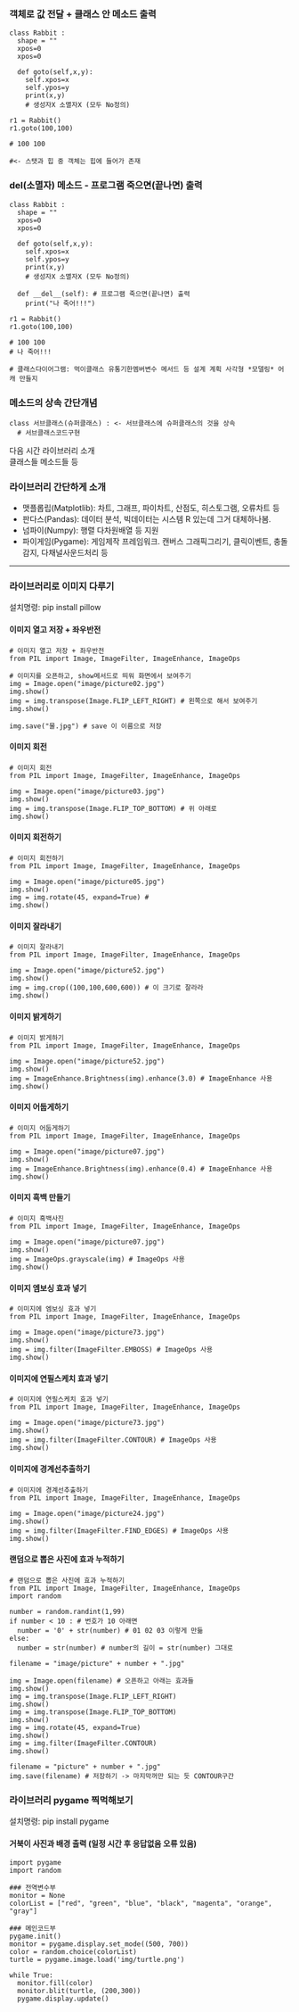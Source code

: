 ###  객체로 값 전달 + 클래스 안 메소드 출력 
```
class Rabbit :
  shape = ""
  xpos=0
  xpos=0

  def goto(self,x,y):
    self.xpos=x
    self.ypos=y
    print(x,y)
    # 생성자X 소멸자X (모두 No정의) 

r1 = Rabbit()
r1.goto(100,100)

# 100 100 

#<- 스탯과 힙 중 객체는 힙에 들어가 존재  
```

### __del__(소멸자) 메소드 - 프로그램 죽으면(끝나면) 출력
```
class Rabbit :
  shape = ""
  xpos=0
  xpos=0

  def goto(self,x,y):
    self.xpos=x
    self.ypos=y
    print(x,y)
    # 생성자X 소멸자X (모두 No정의) 

  def __del__(self): # 프로그램 죽으면(끝나면) 출력 
    print("나 죽어!!!")

r1 = Rabbit()
r1.goto(100,100)

# 100 100 
# 나 죽어!!!

# 클래스다이어그램: 먹이클래스 유통기한멤버변수 메서드 등 설계 계획 사각형 *모델링* 어캐 만들지 
```

### 메소드의 상속 간단개념 
```
class 서브클래스(슈퍼클래스) : <- 서브클래스에 슈퍼클래스의 것을 상속 
  # 서브클래스코드구현 
```

다음 시간 라이브러리 소개  
클래스들 메소드들 등  

### 라이브러리 간단하게 소개 
- 맷플롭립(Matplotlib): 차트, 그래프, 파이차트, 산점도, 히스토그램, 오류차트 등  
- 판다스(Pandas): 데이터 분석, 빅데이터는 시스템 R 있는데 그거 대체하나봄.  
- 넘파이(Numpy): 행렬 다차원배열 등 지원  
- 파이게임(Pygame): 게임제작 프레임워크. 캔버스 그래픽그리기, 클릭이벤트, 충돌감지, 다채널사운드처리 등  
  
*** 
  
### 라이브러리로 이미지 다루기 
설치명령: pip install pillow  
  
#### 이미지 열고 저장 + 좌우반전
```
# 이미지 열고 저장 + 좌우반전 
from PIL import Image, ImageFilter, ImageEnhance, ImageOps 

# 이미지를 오픈하고, show메서드로 띄워 화면에서 보여주기 
img = Image.open("image/picture02.jpg") 
img.show()
img = img.transpose(Image.FLIP_LEFT_RIGHT) # 왼쪽으로 해서 보여주기 
img.show() 
  
img.save("물.jpg") # save 이 이름으로 저장 

```
#### 이미지 회전
```
# 이미지 회전
from PIL import Image, ImageFilter, ImageEnhance, ImageOps 

img = Image.open("image/picture03.jpg") 
img.show()
img = img.transpose(Image.FLIP_TOP_BOTTOM) # 위 아래로 
img.show() 
```
#### 이미지 회전하기
```
# 이미지 회전하기
from PIL import Image, ImageFilter, ImageEnhance, ImageOps 

img = Image.open("image/picture05.jpg") 
img.show()
img = img.rotate(45, expand=True) # 
img.show() 
```
#### 이미지 잘라내기
```
# 이미지 잘라내기 
from PIL import Image, ImageFilter, ImageEnhance, ImageOps 

img = Image.open("image/picture52.jpg") 
img.show()
img = img.crop((100,100,600,600)) # 이 크기로 잘라라
img.show() 
```
#### 이미지 밝게하기 
```
# 이미지 밝게하기
from PIL import Image, ImageFilter, ImageEnhance, ImageOps 

img = Image.open("image/picture52.jpg") 
img.show()
img = ImageEnhance.Brightness(img).enhance(3.0) # ImageEnhance 사용
img.show() 
```
#### 이미지 어둡게하기 
```
# 이미지 어둡게하기
from PIL import Image, ImageFilter, ImageEnhance, ImageOps 

img = Image.open("image/picture07.jpg") 
img.show()
img = ImageEnhance.Brightness(img).enhance(0.4) # ImageEnhance 사용
img.show() 
```
#### 이미지 흑백 만들기 
```
# 이미지 흑백사진 
from PIL import Image, ImageFilter, ImageEnhance, ImageOps 

img = Image.open("image/picture07.jpg") 
img.show()
img = ImageOps.grayscale(img) # ImageOps 사용
img.show() 
```
#### 이미지 엠보싱 효과 넣기 
```
# 이미지에 엠보싱 효과 넣기
from PIL import Image, ImageFilter, ImageEnhance, ImageOps 

img = Image.open("image/picture73.jpg") 
img.show()
img = img.filter(ImageFilter.EMBOSS) # ImageOps 사용
img.show() 
```
#### 이미지에 연필스케치 효과 넣기
```
# 이미지에 연필스케치 효과 넣기
from PIL import Image, ImageFilter, ImageEnhance, ImageOps 

img = Image.open("image/picture73.jpg") 
img.show()
img = img.filter(ImageFilter.CONTOUR) # ImageOps 사용
img.show() 
```
#### 이미지에 경계선추출하기 
```
# 이미지에 경계선추출하기 
from PIL import Image, ImageFilter, ImageEnhance, ImageOps 

img = Image.open("image/picture24.jpg") 
img.show()
img = img.filter(ImageFilter.FIND_EDGES) # ImageOps 사용
img.show() 
```
#### 랜덤으로 뽑은 사진에 효과 누적하기 
```
# 랜덤으로 뽑은 사진에 효과 누적하기 
from PIL import Image, ImageFilter, ImageEnhance, ImageOps 
import random 

number = random.randint(1,99)
if number < 10 : # 번호가 10 아래면 
  number = '0' + str(number) # 01 02 03 이렇게 만듦 
else: 
  number = str(number) # number의 길이 = str(number) 그대로
  
filename = "image/picture" + number + ".jpg" 

img = Image.open(filename) # 오픈하고 아래는 효과들 
img.show() 
img = img.transpose(Image.FLIP_LEFT_RIGHT)
img.show()
img = img.transpose(Image.FLIP_TOP_BOTTOM)
img.show()
img = img.rotate(45, expand=True)
img.show()
img = img.filter(ImageFilter.CONTOUR)
img.show()

filename = "picture" + number + ".jpg" 
img.save(filename) # 저장하기 -> 마지막꺼만 되는 듯 CONTOUR구간 
```
  
### 라이브러리 pygame 찍먹해보기 
설치명령: pip install pygame  
  
#### 거북이 사진과 배경 출력 (일정 시간 후 응답없음 오류 있음) 
```
import pygame 
import random 

### 전역변수부 
monitor = None
colorList = ["red", "green", "blue", "black", "magenta", "orange", "gray"] 

### 메인코드부 
pygame.init() 
monitor = pygame.display.set_mode((500, 700)) 
color = random.choice(colorList)
turtle = pygame.image.load('img/turtle.png')

while True: 
  monitor.fill(color)
  monitor.blit(turtle, (200,300))
  pygame.display.update()
```
  
